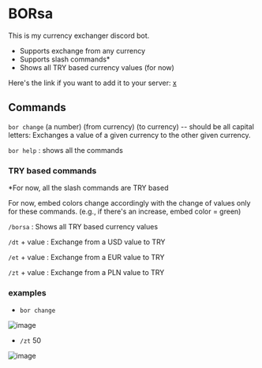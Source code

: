 # BORsa
This is my currency exchanger discord bot. 
- Supports exchange from any currency 
- Supports slash commands*
- Shows all TRY based currency values (for now) 

Here's the link if you want to add it to your server: [x](https://discord.com/api/oauth2/authorize?client_id=1068183345298673734&permissions=414464657472&scope=bot) 

## Commands
```bor change``` (a number) (from currency) (to currency) -- should be all capital letters: Exchanges a value of a given currency to the other given currency.

```bor help``` : shows all the commands

### TRY based commands
*For now, all the slash commands are TRY based 

For now, embed colors change accordingly with the change of values only for these commands. (e.g., if there's an increase, embed color = green)

```/borsa``` : Shows all TRY based currency values

```/dt``` + value : Exchange from a USD value to TRY

```/et``` + value : Exchange from a EUR value to TRY

```/zt``` + value : Exchange from a PLN value to TRY

### examples 
 - ```bor change```
 
![image](https://user-images.githubusercontent.com/122313795/214985646-ec6c5c10-2f50-41ee-9f6d-d37b811ba321.png)

- ```/zt``` 50

![image](https://user-images.githubusercontent.com/122313795/214986251-0a3a3b08-e4f5-4e9f-87aa-7a178ba1a236.png)






